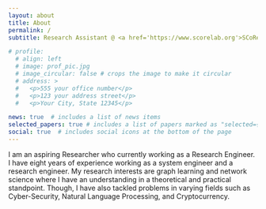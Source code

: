 ```yaml
---
layout: about
title: About
permalink: /
subtitle: Research Assistant @ <a href='https://www.scorelab.org'>SCoRe Lab</a>.

# profile:
  # align: left
  # image: prof_pic.jpg
  # image_circular: false # crops the image to make it circular
  # address: >
  #   <p>555 your office number</p>
  #   <p>123 your address street</p>
  #   <p>Your City, State 12345</p>

news: true  # includes a list of news items
selected_papers: true # includes a list of papers marked as "selected={true}"
social: true  # includes social icons at the bottom of the page
---
```


I am an aspiring Researcher who currently working as a Research Engineer. I have eight years of experience working as a system engineer and a research engineer. My research interests are graph learning and network science where I have an understanding in a theoretical and practical standpoint. Though, I have also tackled problems in varying fields such as Cyber-Security, Natural Language Processing, and Cryptocurrency.
